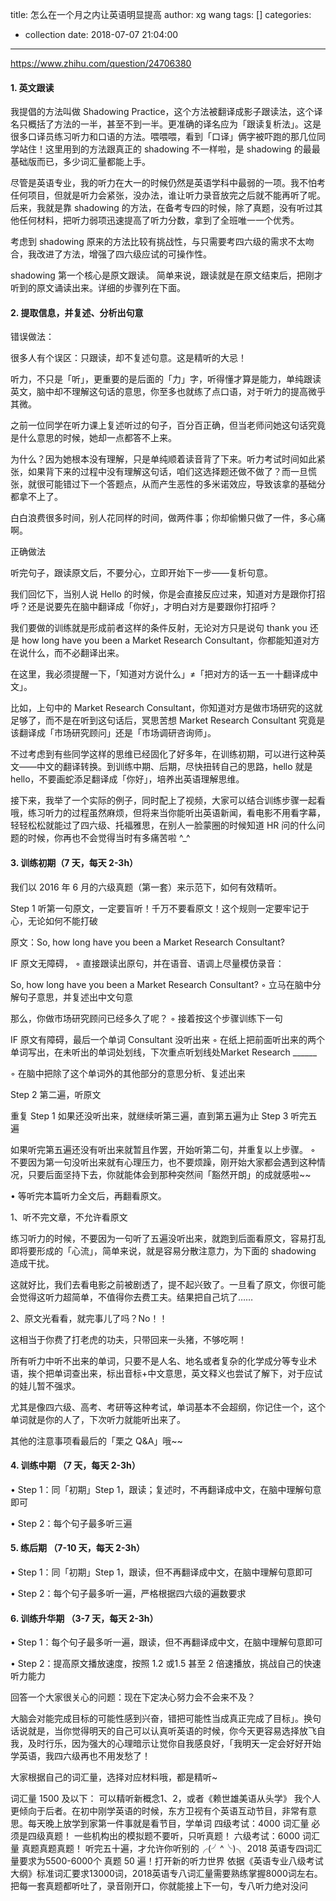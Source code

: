 title: 怎么在一个月之内让英语明显提高
author: xg wang
tags: []
categories:
  - collection
date: 2018-07-07 21:04:00
---

https://www.zhihu.com/question/24706380

#### 1. 英文跟读
我提倡的方法叫做 Shadowing Practice，这个方法被翻译成影子跟读法，这个译名只概括了方法的一半，甚至不到一半。更准确的译名应为「跟读复析法」。这是很多口译员练习听力和口语的方法。喂喂喂，看到「口译」俩字被吓跑的那几位同学站住！这里用到的方法跟真正的 shadowing 不一样啦，是 shadowing 的最最基础版而已，多少词汇量都能上手。

尽管是英语专业，我的听力在大一的时候仍然是英语学科中最弱的一项。我不怕考任何项目，但就是听力会紧张，没办法，谁让听力录音放完之后就不能再听了呢。后来，我就是靠 shadowing 的方法，在备考专四的时候，除了真题，没有听过其他任何材料，把听力弱项迅速提高了听力分数，拿到了全班唯一一个优秀。

考虑到 shadowing 原来的方法比较有挑战性，与只需要考四六级的需求不太吻合，我改进了方法，增强了四六级应试的可操作性。

shadowing 第一个核心是原文跟读。 简单来说，跟读就是在原文结束后，把刚才听到的原文诵读出来。详细的步骤列在下面。

#### 2. 提取信息，并复述、分析出句意
错误做法：

很多人有个误区：只跟读，却不复述句意。这是精听的大忌！

听力，不只是「听」，更重要的是后面的「力」字，听得懂才算是能力，单纯跟读英文，脑中却不理解这句话的意思，你至多也就练了点口语，对于听力的提高微乎其微。

之前一位同学在听力课上复述听过的句子，百分百正确，但当老师问她这句话究竟是什么意思的时候，她却一点都答不上来。

为什么？因为她根本没有理解，只是单纯顺着读音背了下来。听力考试时间如此紧张，如果背下来的过程中没有理解这句话，咱们这选择题还做不做了？而一旦慌张，就很可能错过下一个答题点，从而产生恶性的多米诺效应，导致该拿的基础分都拿不上了。

白白浪费很多时间，别人花同样的时间，做两件事；你却偷懒只做了一件，多心痛啊。

正确做法

听完句子，跟读原文后，不要分心，立即开始下一步——复析句意。

我们回忆下，当别人说 Hello 的时候，你是会直接反应过来，知道对方是跟你打招呼？还是说要先在脑中翻译成「你好」，才明白对方是要跟你打招呼？

我们要做的训练就是形成前者这样的条件反射，无论对方只是说句 thank you 还是 how long have you been a Market Research Consultant，你都能知道对方在说什么，而不必翻译出来。

在这里，我必须提醒一下，「知道对方说什么」≠「把对方的话一五一十翻译成中文」。

比如，上句中的 Market Research Consultant，你知道对方是做市场研究的这就足够了，而不是在听到这句话后，冥思苦想 Market Research Consultant 究竟是该翻译成「市场研究顾问」还是「市场调研咨询师」。

不过考虑到有些同学这样的思维已经固化了好多年，在训练初期，可以进行这种英文——中文的翻译转换。到训练中期、后期，尽快扭转自己的思路，hello 就是 hello，不要画蛇添足翻译成「你好」，培养出英语理解思维。

接下来，我举了一个实际的例子，同时配上了视频，大家可以结合训练步骤一起看哦，练习听力的过程虽然麻烦，但将来当你能听出英语新闻，看电影不用看字幕，轻轻松松就能过了四六级、托福雅思，在别人一脸蒙圈的时候知道 HR 问的什么问题的时候，你再也不会觉得当时有多痛苦啦 ^_^

#### 3. 训练初期（7 天，每天 2-3h）

我们以 2016 年 6 月的六级真题（第一套）来示范下，如何有效精听。

Step 1 听第一句原文，一定要盲听！千万不要看原文！这个规则一定要牢记于心，无论如何不能打破

原文：So, how long have you been a Market Research Consultant?

IF 原文无障碍，
◦ 直接跟读出原句，并在语音、语调上尽量模仿录音：

So, how long have you been a Market Research Consultant?
◦ 立马在脑中分解句子意思，并复述出中文句意

那么，你做市场研究顾问已经多久了呢？
◦ 接着按这个步骤训练下一句

IF 原文有障碍，最后一个单词 Consultant 没听出来
◦ 在纸上把前面听出来的两个单词写出，在未听出的单词处划线，下次重点听划线处Market Research ______

◦ 在脑中把除了这个单词外的其他部分的意思分析、复述出来

Step 2 第二遍，听原文

重复 Step 1
如果还没听出来，就继续听第三遍，直到第五遍为止
Step 3 听完五遍

如果听完第五遍还没有听出来就暂且作罢，开始听第二句，并重复以上步骤。
◦ 不要因为第一句没听出来就有心理压力，也不要烦躁，刚开始大家都会遇到这种情况，只要后面坚持下去，你就能体会到那种突然间「豁然开朗」的成就感啦~~

• 等听完本篇听力全文后，再翻看原文。

1、听不完文章，不允许看原文

练习听力的时候，不要因为一句听了五遍没听出来，就跑到后面看原文，容易打乱即将要形成的「心流」，简单来说，就是容易分散注意力，为下面的 shadowing 造成干扰。

这就好比，我们去看电影之前被剧透了，提不起兴致了。一旦看了原文，你很可能会觉得这听力超简单，不值得你去费工夫。结果把自己坑了……

2、原文光看看，就完事儿了吗？No！！

这相当于你费了打老虎的功夫，只带回来一头猪，不够吃啊！

所有听力中听不出来的单词，只要不是人名、地名或者复杂的化学成分等专业术语，挨个把单词查出来，标出音标+中文意思，英文释义也尝试了解下，对于应试的娃儿暂不强求。

尤其是像四六级、高考、考研等这种考试，单词基本不会超纲，你记住一个，这个单词就是你的人了，下次听力就能听出来了。

其他的注意事项看最后的「栗之 Q&A」哦~~

#### 4. 训练中期 （7 天，每天 2-3h）

• Step 1：同「初期」Step 1，跟读；复述时，不再翻译成中文，在脑中理解句意即可

• Step 2：每个句子最多听三遍

#### 5. 练后期 （7-10 天，每天 2-3h）

• Step 1：同「初期」Step 1，跟读，但不再翻译成中文，在脑中理解句意即可

• Step 2：每个句子最多听一遍，严格根据四六级的遍数要求

#### 6. 训练升华期 （3-7 天，每天 2-3h）

• Step 1：每个句子最多听一遍，跟读，但不再翻译成中文，在脑中理解句意即可

• Step 2：提高原文播放速度，按照 1.2 或1.5 甚至 2 倍速播放，挑战自己的快速听力能力

回答一个大家很关心的问题：现在下定决心努力会不会来不及？

大脑会对能完成目标的可能性感到兴奋，错把可能性当成真正完成了目标」。换句话说就是，当你觉得明天的自己可以认真听英语的时候，你今天更容易选择放飞自我，及时行乐，因为强大的心理暗示让觉你自我感良好，「我明天一定会好好开始学英语，我四六级再也不用发愁了！

大家根据自己的词汇量，选择对应材料哦，都是精听~

词汇量 1500 及以下：
可以精听新概念1、2，或者《赖世雄美语从头学》
我个人更倾向于后者。在初中刚学英语的时候，东方卫视有个英语互动节目，非常有意思。每天晚上放学到家第一件事就是看节目，学单词
四级考试：4000 词汇量
必须是四级真题！
一些机构出的模拟题不要听，只听真题！
六级考试：6000 词汇量
真题真题真题！
听完五十遍，才允许你听别的╭(╯^╰)╮
2018 英语专四词汇量要求为5500-6000个
真题 50 遍！打开新的听力世界
依据《英语专业八级考试大纲》标准词汇要求13000词，2018英语专八词汇量需要熟练掌握8000词左右。
把每一套真题都听吐了，录音刚开口，你就能接上下一句，专八听力绝对没问